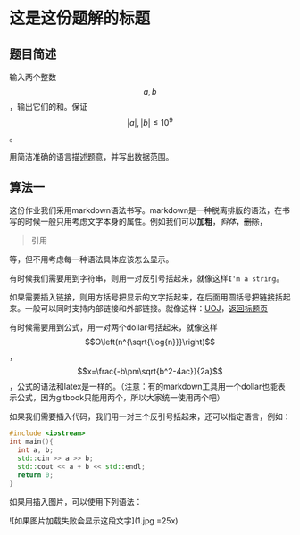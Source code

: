 # 这是这份题解的标题
## 题目简述
输入两个整数$$a, b$$，输出它们的和。保证$$\left|a\right|,\left|b\right|\le 10^{9}$$。

用简洁准确的语言描述题意，并写出数据范围。

## 算法一
这份作业我们采用markdown语法书写。markdown是一种脱离排版的语法，在书写的时候一般只用考虑文字本身的属性。例如我们可以**加粗**，*斜体*，~~删除~~，

> 引用

等，但不用考虑每一种语法具体应该怎么显示。

有时候我们需要用到字符串，则用一对反引号括起来，就像这样`I'm a string`。

如果需要插入链接，则用方括号把显示的文字括起来，在后面用圆括号把链接括起来。一般可以同时支持内部链接和外部链接。就像这样：[UOJ](http://uoj.ac/)，[返回标题页](/)

有时候需要用到公式，用一对两个dollar号括起来，就像这样$$O\left(n^{\sqrt{\log{n}}}\right)$$，$$x=\frac{-b\pm\sqrt{b^2-4ac}}{2a}$$，公式的语法和latex是一样的。（注意：有的markdown工具用一个dollar也能表示公式，因为gitbook只能用两个，所以大家统一使用两个吧）

如果我们需要插入代码，我们用一对三个反引号括起来，还可以指定语言，例如：

```C++
#include <iostream>
int main(){
  int a, b;
  std::cin >> a >> b;
  std::cout << a + b << std::endl;
  return 0;
}
```

如果用插入图片，可以使用下列语法：

![如果图片加载失败会显示这段文字](1.jpg =25x)
